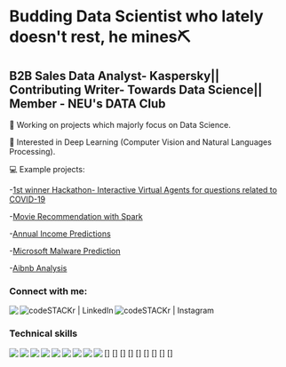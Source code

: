 # Budding Data Scientist who lately doesn't rest, he mines⛏️
## B2B Sales Data Analyst- Kaspersky|| Contributing Writer- Towards Data Science|| Member - NEU's DATA Club  
🔭 Working on projects which majorly focus on Data Science.

🌱 Interested in Deep Learning (Computer Vision and Natural Languages Processing). 

💻 Example projects:
   
   -[1st winner Hackathon- Interactive Virtual Agents for questions related to COVID-19](https://github.com/Lukastuong123/Python-Projects/tree/master/Project-%20NU%20COVID%20Hackathon)
   
   -[Movie Recommendation with Spark](https://github.com/Lukastuong123/Python-Projects/tree/master/Project-%20Movie%20Recommendations%20(Spark%2C%20SQL%20with%20Python)) 
   
   -[Annual Income Predictions](https://github.com/Lukastuong123/Python-Projects/tree/master/Project-%20Finding%20Annual%20Income%20(Python-%20Classification)) 
      
   -[Microsoft Malware Prediction](https://github.com/Lukastuong123/R-Projects/tree/master/Project-%20Microsoft%20Malware%20Prediction)
   
   -[Aibnb Analysis](https://github.com/Lukastuong123/Python-Projects/tree/master/Project-%20Airbnb%20(Python-%20Interactive%20Map%2C%20Natural%20Language%20Processing%2C%20Comparative%20Study%2C%20Regression))



### Connect with me:

[<img align="left" src="https://img.shields.io/badge/medium-%2312100E.svg?&style=for-the-badge&logo=medium&logoColor=white"/>][medium]
[<img align="left" alt="codeSTACKr | LinkedIn" src="https://img.shields.io/badge/linkedin-%230077B5.svg?&style=for-the-badge&logo=linkedin&logoColor=white"/>][linkedin]
[<img align="left" alt="codeSTACKr | Instagram" src="https://img.shields.io/badge/instagram-%23E4405F.svg?&style=for-the-badge&logo=instagram&logoColor=white" />][instagram]

<br />

### Technical skills
[<img align="left"  src="https://img.shields.io/badge/Python-%2314354C.svg?&style=for-the-badge&logo=python&logoColor=white"/>]
[<img align="left"  src="https://img.shields.io/badge/R-%233776AB.svg?&style=for-the-badge&logo=r&logoColor=white"/>]
[<img align="left"  src="https://img.shields.io/badge/MySQL-%234285F4?&style=for-the-badge&logo=mysql&logoColor=white"/>]
[<img align="left"  src="https://img.shields.io/badge/VBA-217346?&style=for-the-badge&logo=microsoft-office&logoColor=white"/>]
[<img align="left"  src="https://img.shields.io/badge/Hadoop-%23ED8B00.svg?&style=for-the-badge&logo=apache&logoColor=white"/>]
[<img align="left"  src="https://img.shields.io/badge/Spark-D83B01.svg?&style=for-the-badge&logo=apache-spark&logoColor=white"/>]
[<img align="left"  src="https://img.shields.io/badge/PowerBI-%23F7DF1E.svg?&style=for-the-badge&logo=power-bi&logoColor=black"/>]
[<img align="left"  src="https://img.shields.io/badge/Tableau-1793D1?&style=for-the-badge&logo=tableau&logoColor=white"/>]
[<img align="left"  src="https://img.shields.io/badge/Adobe_Analytics-%23CC342D.svg?&style=for-the-badge&logo=adobe&logoColor=white"/>]


<br />

</details>

[medium]: https://medium.com/@tuonggreenager
[instagram]: https://www.instagram.com/greenager/
[linkedin]: https://www.linkedin.com/in/quoc-tuong-lukas-dong/



